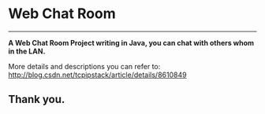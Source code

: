 # Web Chat Room

---------------------------------------------------------------------------

**A Web Chat Room Project writing in Java, you can chat with others whom in the LAN.**

More details and descriptions you can refer to:
http://blog.csdn.net/tcpipstack/article/details/8610849

## Thank you.
  
  
